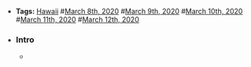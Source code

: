 - **Tags:** [Hawaii](<Hawaii.md>) #[March 8th, 2020](<March 8th, 2020.md>) #[March 9th, 2020](<March 9th, 2020.md>) #[March 10th, 2020](<March 10th, 2020.md>) #[March 11th, 2020](<March 11th, 2020.md>) #[March 12th, 2020](<March 12th, 2020.md>)
- ### Intro
    - 
